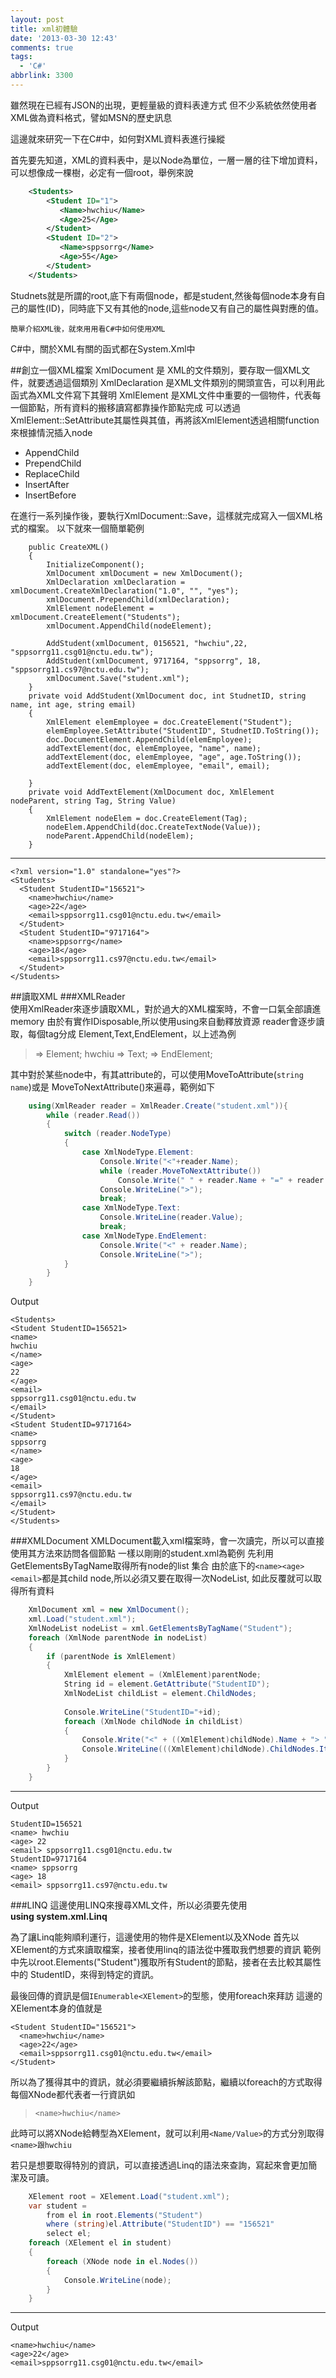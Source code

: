 ```yaml
---
layout: post
title: xml初體驗
date: '2013-03-30 12:43'
comments: true
tags:
  - 'C#'
abbrlink: 3300
---
```


雖然現在已經有JSON的出現，更輕量級的資料表達方式
但不少系統依然使用者XML做為資料格式，譬如MSN的歷史訊息

這邊就來研究一下在C#中，如何對XML資料表進行操縱

首先要先知道，XML的資料表中，是以Node為單位，一層一層的往下增加資料，可以想像成一棵樹，必定有一個root，舉例來說
``` XML
	<Students>
	    <Student ID="1">
	       <Name>hwchiu</Name>
	       <Age>25</Age>
	    </Student>
	    <Student ID="2">
	       <Name>sppsorrg</Name>
	       <Age>55</Age>
	    </Student>
	</Students>
```


<!--more-->


Studnets就是所謂的root,底下有兩個node，都是student,然後每個node本身有自己的屬性(ID)，同時底下又有其他的node,這些node又有自己的屬性與對應的值。

	簡單介紹XML後，就來用用看C#中如何使用XML

C#中，關於XML有關的函式都在System.Xml中

##創立一個XML檔案
XmlDocument 是 XML的文件類別，要存取一個XML文件，就要透過這個類別
XmlDeclaration 是XML文件類別的開頭宣告，可以利用此函式為XML文件寫下其聲明
XmlElement 是XML文件中重要的一個物件，代表每一個節點，所有資料的搬移讀寫都靠操作節點完成
可以透過XmlElement::SetAttribute其屬性與其值，再將該XmlElement透過相關function來根據情況插入node

+ AppendChild 
+ PrependChild  
+ ReplaceChild 
+ InsertAfter 
+ InsertBefore


在進行一系列操作後，要執行XmlDocument::Save，這樣就完成寫入一個XML格式的檔案。
以下就來一個簡單範例

 

        public CreateXML()
        {
            InitializeComponent();
            XmlDocument xmlDocument = new XmlDocument();
            XmlDeclaration xmlDeclaration = xmlDocument.CreateXmlDeclaration("1.0", "", "yes");
            xmlDocument.PrependChild(xmlDeclaration);
            XmlElement nodeElement = xmlDocument.CreateElement("Students");
            xmlDocument.AppendChild(nodeElement);

            AddStudent(xmlDocument, 0156521, "hwchiu",22, "sppsorrg11.csg01@nctu.edu.tw");
            AddStudent(xmlDocument, 9717164, "sppsorrg", 18, "sppsorrg11.cs97@nctu.edu.tw");
            xmlDocument.Save("student.xml");
        }
        private void AddStudent(XmlDocument doc, int StudnetID, string name, int age, string email)
        {
            XmlElement elemEmployee = doc.CreateElement("Student");
            elemEmployee.SetAttribute("StudentID", StudnetID.ToString());
            doc.DocumentElement.AppendChild(elemEmployee);
            addTextElement(doc, elemEmployee, "name", name);
            addTextElement(doc, elemEmployee, "age", age.ToString());
            addTextElement(doc, elemEmployee, "email", email);
            
        }
        private void AddTextElement(XmlDocument doc, XmlElement nodeParent, string Tag, String Value)
        {
            XmlElement nodeElem = doc.CreateElement(Tag);
            nodeElem.AppendChild(doc.CreateTextNode(Value));
            nodeParent.AppendChild(nodeElem);
        }

***

	<?xml version="1.0" standalone="yes"?>
	<Students>
	  <Student StudentID="156521">
	    <name>hwchiu</name>
	    <age>22</age>
	    <email>sppsorrg11.csg01@nctu.edu.tw</email>
	  </Student>
	  <Student StudentID="9717164">
	    <name>sppsorrg</name>
	    <age>18</age>
	    <email>sppsorrg11.cs97@nctu.edu.tw</email>
	  </Student>
	</Students>
##讀取XML
###XMLReader  
使用XmlReader來逐步讀取XML，對於過大的XML檔案時，不會一口氣全部讀進memory
由於有實作IDisposable,所以使用using來自動釋放資源
reader會逐步讀取，每個tag分成 Element,Text,EndElement，以上述為例

>  <name> =>  Element;
>  hwchiu =>  Text;
>  </name>=> EndElement;

其中對於某些node中，有其attribute的，可以使用MoveToAttribute(`string name`)或是
MoveToNextAttribute()來遍尋，範例如下
``` c#
	using(XmlReader reader = XmlReader.Create("student.xml")){
	    while (reader.Read())
	    {
	        switch (reader.NodeType)
	        { 
                case XmlNodeType.Element:
                    Console.Write("<"+reader.Name);
                    while (reader.MoveToNextAttribute())
                        Console.Write(" " + reader.Name + "=" + reader.Value);
                    Console.WriteLine(">");
                    break;
                case XmlNodeType.Text:
                    Console.WriteLine(reader.Value);
                    break;
                case XmlNodeType.EndElement:
                    Console.Write("<" + reader.Name);
                    Console.WriteLine(">");
	        }
	    }
	}


```
Output

	<Students>
	<Student StudentID=156521>
	<name>
	hwchiu
	</name>
	<age>
	22
	</age>
	<email>
	sppsorrg11.csg01@nctu.edu.tw
	</email>
	</Student>
	<Student StudentID=9717164>
	<name>
	sppsorrg
	</name>
	<age>
	18
	</age>
	<email>
	sppsorrg11.cs97@nctu.edu.tw
	</email>
	</Student>
	</Students>

###XMLDocument
XMLDocument載入xml檔案時，會一次讀完，所以可以直接使用其方法來訪問各個節點
一樣以剛剛的student.xml為範例
先利用GetElementsByTagName取得所有node的list 集合
由於底下的`<name><age><email>`都是其child node,所以必須又要在取得一次NodeList,
如此反覆就可以取得所有資料

``` c#
	XmlDocument xml = new XmlDocument();
	xml.Load("student.xml");
	XmlNodeList nodeList = xml.GetElementsByTagName("Student");
	foreach (XmlNode parentNode in nodeList)
	{
	    if (parentNode is XmlElement)
	    {
	        XmlElement element = (XmlElement)parentNode;
	        String id = element.GetAttribute("StudentID");
	        XmlNodeList childList = element.ChildNodes;
	
	        Console.WriteLine("StudentID="+id);
	        foreach (XmlNode childNode in childList)
	        {
	            Console.Write("<" + ((XmlElement)childNode).Name + "> ");
	            Console.WriteLine(((XmlElement)childNode).ChildNodes.Item(0).Value);
	        }
	    }
	}
```
***
Output  

	StudentID=156521
	<name> hwchiu
	<age> 22
	<email> sppsorrg11.csg01@nctu.edu.tw
	StudentID=9717164
	<name> sppsorrg
	<age> 18
	<email> sppsorrg11.cs97@nctu.edu.tw
###LINQ
這邊使用LINQ來搜尋XML文件，所以必須要先使用  
**using system.xml.Linq** 

為了讓Linq能夠順利運行，這邊使用的物件是XElement以及XNode
首先以XElement的方式來讀取檔案，接者使用linq的語法從中獲取我們想要的資訊
範例中先以root.Elements("Student")獲取所有Student的節點，接者在去比較其屬性中的
StudentID，來得到特定的資訊。

最後回傳的資訊是個`IEnumerable<XElement>`的型態，使用foreach來拜訪
這邊的XElement本身的值就是
	
	<Student StudentID="156521">
	  <name>hwchiu</name>
	  <age>22</age>
	  <email>sppsorrg11.csg01@nctu.edu.tw</email>
	</Student>

所以為了獲得其中的資訊，就必須要繼續拆解該節點，繼續以foreach的方式取得
每個XNode都代表者一行資訊如
> `<name>hwchiu</name>`  

此時可以將XNode給轉型為XElement，就可以利用`<Name/Value>`的方式分別取得
`<name>跟hwchiu`  

若只是想要取得特別的資訊，可以直接透過Linq的語法來查詢，寫起來會更加簡潔及可讀。
```c#
	XElement root = XElement.Load("student.xml");
    var student =
        from el in root.Elements("Student")
        where (string)el.Attribute("StudentID") == "156521"
        select el;
    foreach (XElement el in student)
    {
        foreach (XNode node in el.Nodes())
        {
            Console.WriteLine(node);
        }
    }
```

***
Output  

	<name>hwchiu</name>
	<age>22</age>
	<email>sppsorrg11.csg01@nctu.edu.tw</email>
